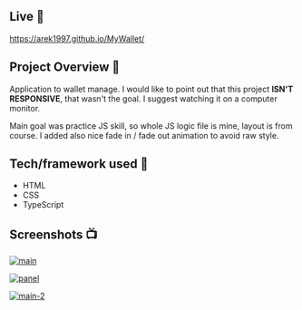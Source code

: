 ## Live 📍

https://arek1997.github.io/MyWallet/

## Project Overview 🎉

Application to wallet manage.
I would like to point out that this project **ISN'T RESPONSIVE**, that wasn't the goal.
I suggest watching it on a computer monitor.

Main goal was practice JS skill, so whole JS logic file is mine, layout is from course.
I added also nice fade in / fade out animation to avoid raw style.

## Tech/framework used 🔧

- HTML
- CSS
- TypeScript

## Screenshots 📺

<p>
   <a href="https://ibb.co/z2QydXx"><img src="https://i.ibb.co/QHp20PQ/main.png" alt="main" border="0"></a>
</p>

<p>
  <a href="https://ibb.co/X2Lvyg6"><img src="https://i.ibb.co/6nwfvxG/panel.png" alt="panel" border="0"></a>
</p>

<p>
  <a href="https://ibb.co/gWh9nYk"><img src="https://i.ibb.co/rpN0W9D/main-2.png" alt="main-2" border="0"></a>
</p>
